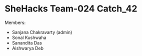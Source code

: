 # SheHacks Team-024 Catch_42

Members:

- Sanjana Chakravarty (admin)
- Sonal Kushwaha
- Sanandita Das
- Aishwarya Deb
